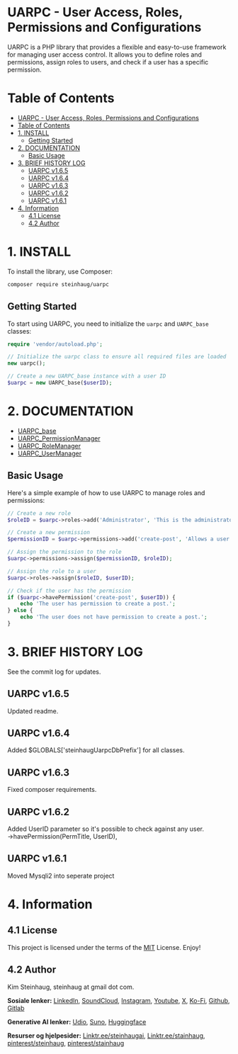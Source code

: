 # UARPC - User Access, Roles, Permissions and Configurations

UARPC is a PHP library that provides a flexible and easy-to-use framework for managing user access control. It allows you to define roles and permissions, assign roles to users, and check if a user has a specific permission.

<div class="show_none">

# Table of Contents

- [UARPC - User Access, Roles, Permissions and Configurations](#uarpc---user-access-roles-permissions-and-configurations)
- [Table of Contents](#table-of-contents)
- [1. INSTALL](#1-install)
  - [Getting Started](#getting-started)
- [2. DOCUMENTATION](#2-documentation)
  - [Basic Usage](#basic-usage)
- [3. BRIEF HISTORY LOG](#3-brief-history-log)
  - [UARPC v1.6.5](#uarpc-v165)
  - [UARPC v1.6.4](#uarpc-v164)
  - [UARPC v1.6.3](#uarpc-v163)
  - [UARPC v1.6.2](#uarpc-v162)
  - [UARPC v1.6.1](#uarpc-v161)
- [4. Information](#4-information)
  - [4.1 License](#41-license)
  - [4.2 Author](#42-author)
</div>

# 1. INSTALL

To install the library, use Composer:

```bash
composer require steinhaug/uarpc
```

## Getting Started

To start using UARPC, you need to initialize the `uarpc` and `UARPC_base` classes:

```php
require 'vendor/autoload.php';

// Initialize the uarpc class to ensure all required files are loaded
new uarpc();

// Create a new UARPC_base instance with a user ID
$uarpc = new UARPC_base($userID);
```

# 2. DOCUMENTATION

*   [UARPC_base](documentation/UARPC_base.md)
*   [UARPC_PermissionManager](documentation/UARPC_PermissionManager.md)
*   [UARPC_RoleManager](documentation/UARPC_RoleManager.md)
*   [UARPC_UserManager](documentation/UARPC_UserManager.md)

## Basic Usage

Here's a simple example of how to use UARPC to manage roles and permissions:

```php
// Create a new role
$roleID = $uarpc->roles->add('Administrator', 'This is the administrator role');

// Create a new permission
$permissionID = $uarpc->permissions->add('create-post', 'Allows a user to create a new post');

// Assign the permission to the role
$uarpc->permissions->assign($permissionID, $roleID);

// Assign the role to a user
$uarpc->roles->assign($roleID, $userID);

// Check if the user has the permission
if ($uarpc->havePermission('create-post', $userID)) {
    echo 'The user has permission to create a post.';
} else {
    echo 'The user does not have permission to create a post.';
}
```

# 3. BRIEF HISTORY LOG

See the commit log for updates.

## UARPC v1.6.5

Updated readme.

## UARPC v1.6.4

Added \$GLOBALS['steinhaugUarpcDbPrefix'] for all classes.

## UARPC v1.6.3

Fixed composer requirements.

## UARPC v1.6.2

Added UserID parameter so it's possible to check against any user.  
->havePermission(PermTitle, UserID),

## UARPC v1.6.1

Moved Mysqli2 into seperate project

# 4. Information

## 4.1 License

This project is licensed under the terms of the  [MIT](http://www.opensource.org/licenses/mit-license.php) License. Enjoy!

## 4.2 Author

Kim Steinhaug, steinhaug at gmail dot com.

**Sosiale lenker:**
[LinkedIn](https://www.linkedin.com/in/steinhaug/), [SoundCloud](https://soundcloud.com/steinhaug), [Instagram](https://www.instagram.com/steinhaug), [Youtube](https://www.youtube.com/@kimsteinhaug), [X](https://x.com/steinhaug), [Ko-Fi](https://ko-fi.com/steinhaug), [Github](https://github.com/steinhaug), [Gitlab](https://gitlab.com/steinhaug)

**Generative AI lenker:**
[Udio](https://www.udio.com/creators/Steinhaug), [Suno](https://suno.com/@steinhaug), [Huggingface](https://huggingface.co/steinhaug)

**Resurser og hjelpesider:**
[Linktr.ee/steinhaugai](https://linktr.ee/steinhaugai), [Linktr.ee/stainhaug](https://linktr.ee/stainhaug), [pinterest/steinhaug](https://no.pinterest.com/steinhaug/), [pinterest/stainhaug](https://no.pinterest.com/stainhaug/)
